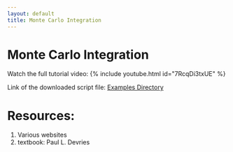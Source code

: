 ```yaml
---
layout: default
title: Monte Carlo Integration
---
```


# Monte Carlo Integration
Watch the full tutorial video:
{% include youtube.html id="7RcqDi3txUE" %}


Link of the downloaded script file: [Examples Directory](https://github.com/mohangiri1/Python/tree/main/examples)

# Resources:
1. Various websites
2. textbook: Paul L. Devries
